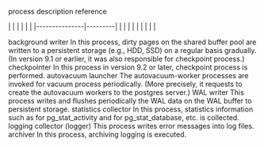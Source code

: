 process	description	reference

|               |         |
|               |         |
|---------------|---------|
|               |         |
|               |         |
|               |         |



background writer	In this process, dirty pages on the shared buffer pool are written to a persistent storage (e.g., HDD, SSD) on a regular basis gradually. (In version 9.1 or earlier, it was also responsible for checkpoint process.)
checkpointer	In this process in version 9.2 or later, checkpoint process is performed.
autovacuum launcher	The autovacuum-worker processes are invoked for vacuum process periodically. (More precisely, it requests to create the autovacuum workers to the postgres server.)	
WAL writer	This process writes and flushes periodically the WAL data on the WAL buffer to persistent storage.
statistics collector	In this process, statistics information such as for pg_stat_activity and for pg_stat_database, etc. is collected.	 
logging collector (logger)	This process writes error messages into log files.	 
archiver	In this process, archiving logging is executed.
